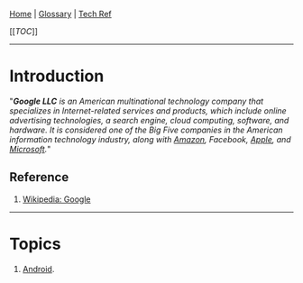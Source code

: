 [Home](/Slalom-LLC/Slalom-Consulting) | [Glossary](/Glossary) | [Tech Ref](/Tech-Ref)

[[_TOC_]]

---
# Introduction
"_***Google LLC*** is an American multinational technology company that specializes in Internet-related services and products, which include online advertising technologies, a search engine, cloud computing, software, and hardware. It is considered one of the Big Five companies in the American information technology industry, along with [Amazon](/Tech-Ref/AWS-\(Amazon-Web-Services\)), Facebook, [Apple](/Tech-Ref/Apple-Inc), and [Microsoft](/Tech-Ref/Microsoft)._"

## Reference
1. [Wikipedia: Google](https://en.wikipedia.org/wiki/Google)

---
# Topics
1. [Android](/Tech-Ref/Google/Android).
